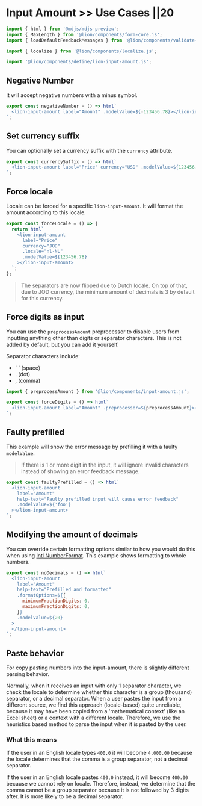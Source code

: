# Input Amount >> Use Cases ||20

```js script
import { html } from '@mdjs/mdjs-preview';
import { MaxLength } from '@lion/components/form-core.js';
import { loadDefaultFeedbackMessages } from '@lion/components/validate-messages.js';

import { localize } from '@lion/components/localize.js';

import '@lion/components/define/lion-input-amount.js';
```

## Negative Number

It will accept negative numbers with a minus symbol.

```js preview-story
export const negativeNumber = () => html`
  <lion-input-amount label="Amount" .modelValue=${-123456.78}></lion-input-amount>
`;
```

## Set currency suffix

You can optionally set a currency suffix with the `currency` attribute.

```js preview-story
export const currencySuffix = () => html`
  <lion-input-amount label="Price" currency="USD" .modelValue=${123456.78}></lion-input-amount>
`;
```

## Force locale

Locale can be forced for a specific `lion-input-amount`. It will format the amount according to this locale.

```js preview-story
export const forceLocale = () => {
  return html`
    <lion-input-amount
      label="Price"
      currency="JOD"
      .locale="nl-NL"
      .modelValue=${123456.78}
    ></lion-input-amount>
  `;
};
```

> The separators are now flipped due to Dutch locale. On top of that, due to JOD currency, the minimum amount of decimals is 3 by default for this currency.

## Force digits as input

You can use the `preprocessAmount` preprocessor to disable users from inputting anything other than digits or separator characters.
This is not added by default, but you can add it yourself.

Separator characters include:

- ' ' (space)
- . (dot)
- , (comma)

```js preview-story
import { preprocessAmount } from '@lion/components/input-amount.js';

export const forceDigits = () => html`
  <lion-input-amount label="Amount" .preprocessor=${preprocessAmount}></lion-input-amount>
`;
```

## Faulty prefilled

This example will show the error message by prefilling it with a faulty `modelValue`.

> If there is 1 or more digit in the input, it will ignore invalid characters instead of showing an error feedback message.

```js preview-story
export const faultyPrefilled = () => html`
  <lion-input-amount
    label="Amount"
    help-text="Faulty prefilled input will cause error feedback"
    .modelValue=${'foo'}
  ></lion-input-amount>
`;
```

## Modifying the amount of decimals

You can override certain formatting options similar to how you would do this when using [Intl NumberFormat](https://developer.mozilla.org/en-US/docs/Web/JavaScript/Reference/Global_Objects/NumberFormat).
This example shows formatting to whole numbers.

```js preview-story
export const noDecimals = () => html`
  <lion-input-amount
    label="Amount"
    help-text="Prefilled and formatted"
    .formatOptions=${{
      minimumFractionDigits: 0,
      maximumFractionDigits: 0,
    }}
    .modelValue=${20}
  >
  </lion-input-amount>
`;
```

## Paste behavior

For copy pasting numbers into the input-amount, there is slightly different parsing behavior.

Normally, when it receives an input with only 1 separator character, we check the locale to determine whether this character is a group (thousand) separator, or a decimal separator.
When a user pastes the input from a different source, we find this approach (locale-based) quite unreliable, because it may have been copied from a 'mathematical context' (like an Excel sheet) or a context with a different locale.
Therefore, we use the heuristics based method to parse the input when it is pasted by the user.

### What this means

If the user in an English locale types `400,0` it will become `4,000.00`
because the locale determines that the comma is a group separator, not a decimal separator.

If the user in an English locale pastes `400,0` instead, it will become `400.00` because we cannot rely on locale.
Therefore, instead, we determine that the comma cannot be a group separator because it is not followed by 3 digits after.
It is more likely to be a decimal separator.
